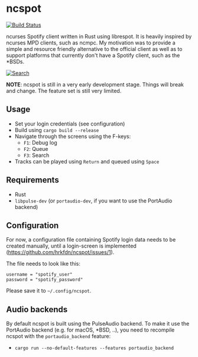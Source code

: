 # ncspot
[![Build Status](https://travis-ci.com/hrkfdn/ncspot.svg?token=DoBH2xZ13CfuTfqgEyp7&branch=develop)](https://travis-ci.com/hrkfdn/ncspot)

ncurses Spotify client written in Rust using librespot. It is heavily inspired
by ncurses MPD clients, such as ncmpc.  My motivation was to provide a simple
and resource friendly alternative to the official client as well as to support
platforms that currently don't have a Spotify client, such as the *BSDs.

[![Search](/screenshots/search-th.png?raw=true)](/screenshots/search.png?raw=true)

**NOTE**: ncspot is still in a very early development stage. Things will break
and change. The feature set is still very limited.

## Usage

* Set your login credentials (see configuration)
* Build using `cargo build --release`
* Navigate through the screens using the F-keys:
  * `F1`: Debug log
  * `F2`: Queue
  * `F3`: Search
* Tracks can be played using `Return` and queued using `Space`

## Requirements

* Rust
* `libpulse-dev` (or `portaudio-dev`, if you want to use the PortAudio backend)

## Configuration

For now, a configuration file containing Spotify login data needs to be created
manually, until a login-screen is implemented
(https://github.com/hrkfdn/ncspot/issues/1).

The file needs to look like this:

```
username = "spotify_user"
password = "spotify_password"
```

Please save it to `~/.config/ncspot`.

## Audio backends

By default ncspot is built using the PulseAudio backend.
To make it use the PortAudio backend (e.g. for macOS, *BSD, ..),
you need to recompile ncspot with the `portaudio_backend` feature:

* `cargo run --no-default-features --features portaudio_backend`
